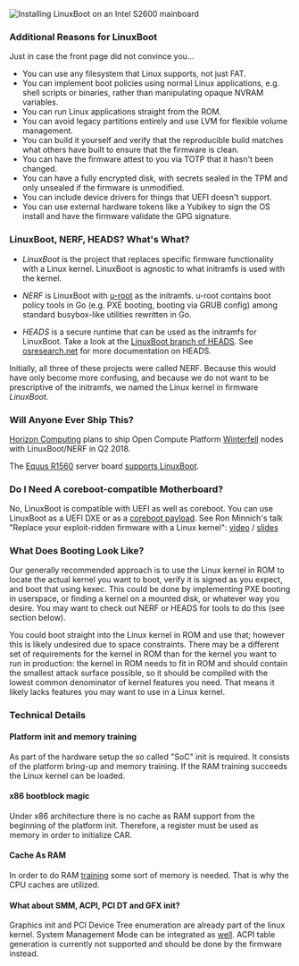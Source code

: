 ![Installing LinuxBoot on an Intel S2600 mainboard](images/s2600-flash.jpg)

### Additional Reasons for LinuxBoot

Just in case the front page did not convince you...

* You can use any filesystem that Linux supports, not just FAT.
* You can implement boot policies using normal Linux applications, e.g.
  shell scripts or binaries, rather than manipulating opaque NVRAM variables.
* You can run Linux applications straight from the ROM.
* You can avoid legacy partitions entirely and use LVM for flexible volume
  management.
* You can build it yourself and verify that the reproducible build matches what
  others have built to ensure that the firmware is clean.
* You can have the firmware attest to you via TOTP that it hasn't been changed.
* You can have a fully encrypted disk, with secrets sealed in the TPM and only
  unsealed if the firmware is unmodified.
* You can include device drivers for things that UEFI doesn't support.
* You can use external hardware tokens like a Yubikey to sign the OS install
  and have the firmware validate the GPG signature.

### LinuxBoot, NERF, HEADS? What's What?

*   *LinuxBoot* is the project that replaces specific firmware functionality
    with a Linux kernel. LinuxBoot is agnostic to what initramfs is used with
    the kernel.

*   *NERF* is LinuxBoot with [u-root](https://github.com/u-root/u-root) as the
    initramfs. u-root contains boot policy tools in Go (e.g. PXE booting,
    booting via GRUB config) among standard busybox-like utilities rewritten in
    Go.

*   *HEADS* is a secure runtime that can be used as the initramfs for LinuxBoot.
    Take a look at the [LinuxBoot branch of
    HEADS](https://github.com/osresearch/heads/tree/nerf). See
    [osresearch.net](http://osresearch.net/) for more documentation on HEADS.

Initially, all three of these projects were called NERF. Because this would have
only become more confusing, and because we do not want to be prescriptive of the
initramfs, we named the Linux kernel in firmware *LinuxBoot*.

### Will Anyone Ever Ship This?

[Horizon Computing](http://www.horizon-computing.com) plans to ship Open
Compute Platform
[Winterfell](http://www.horizon-computing.com/?project=winterfell) nodes with
LinuxBoot/NERF in Q2 2018.

The [Equus R1560](https://www.equuscs.com/servers/whitebox-open/r1560/)
server board
[supports LinuxBoot](https://www.equuscs.com/introducing-the-whitebox-open-r1560-servers/). 

### Do I Need A coreboot-compatible Motherboard?

No, LinuxBoot is compatible with UEFI as well as coreboot. You can use
LinuxBoot as a UEFI DXE or as a [coreboot
payload](https://review.coreboot.org/#/c/coreboot/+/23071/). See Ron Minnich's
talk "Replace your exploit-ridden firmware with a Linux kernel":
[video](https://www.youtube.com/watch?v=iffTJ1vPCSo) /
[slides](https://schd.ws/hosted_files/osseu17/84/Replace%20UEFI%20with%20Linux.pdf)

### What Does Booting Look Like?

Our generally recommended approach is to use the Linux kernel in ROM to locate
the actual kernel you want to boot, verify it is signed as you expect, and boot
that using kexec. This could be done by implementing PXE booting in userspace,
or finding a kernel on a mounted disk, or whatever way you desire. You may want
to check out NERF or HEADS for tools to do this (see section below).

You could boot straight into the Linux kernel in ROM and use that; however this
is likely undesired due to space constraints. There may be a different set of
requirements for the kernel in ROM than for the kernel you want to run in
production: the kernel in ROM needs to fit in ROM and should contain the
smallest attack surface possible, so it should be compiled with the lowest
common denominator of kernel features you need. That means it likely lacks
features you may want to use in a Linux kernel.

### Technical Details

#### Platform init and memory training

As part of the hardware setup the so called "SoC" init is required. It consists
of the platform bring-up and memory training. If the RAM training succeeds the
Linux kernel can be loaded.

#### x86 bootblock magic

Under x86 architecture there is no cache as RAM support from the beginning of
the platform init. Therefore, a register must be used as memory in order to
initialize CAR.

#### Cache As RAM

In order to do RAM [training](https://www.youtube.com/watch?v=h-Lkkg03Erk) some
sort of memory is needed. That is why the CPU caches are utilized.

#### What about SMM, ACPI, PCI DT and GFX init?

Graphics init and PCI Device Tree enumeration are already part of the linux
kernel. System Management Mode can be integrated as
[well](https://www.youtube.com/watch?v=6GEaw4msq6g). ACPI table generation is
currently not supported and should be done by the firmware instead.
